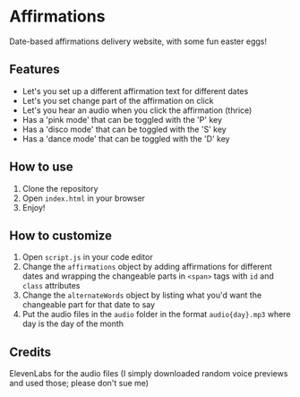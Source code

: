 # Affirmations
Date-based affirmations delivery website, with some fun easter eggs!

## Features
- Let's you set up a different affirmation text for different dates
- Let's you set change part of the affirmation on click
- Let's you hear an audio when you click the affirmation (thrice)
- Has a 'pink mode' that can be toggled with the 'P' key
- Has a 'disco mode' that can be toggled with the 'S' key
- Has a 'dance mode' that can be toggled with the 'D' key

## How to use
1. Clone the repository
2. Open `index.html` in your browser
3. Enjoy!

## How to customize
1. Open `script.js` in your code editor
2. Change the `affirmations` object by adding affirmations for different dates and wrapping the changeable parts in `<span>` tags with `id` and `class` attributes
3. Change the `alternateWords` object by listing what you'd want the changeable part for that date to say
4. Put the audio files in the `audio` folder in the format `audio{day}.mp3` where day is the day of the month

## Credits
ElevenLabs for the audio files (I simply downloaded random voice previews and used those; please don't sue me)
